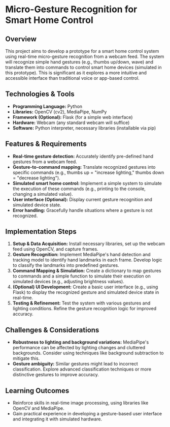 # Micro-Gesture Recognition for Smart Home Control

## Overview
This project aims to develop a prototype for a smart home control system using real-time micro-gesture recognition from a webcam feed.  The system will recognize simple hand gestures (e.g., thumbs up/down, wave) and translate them into commands to control smart home devices (simulated in this prototype). This is significant as it explores a more intuitive and accessible interface than traditional voice or app-based control.

## Technologies & Tools
- **Programming Language:** Python
- **Libraries:** OpenCV (cv2), MediaPipe, NumPy
- **Framework (Optional):** Flask (for a simple web interface)
- **Hardware:** Webcam (any standard webcam will suffice)
- **Software:** Python interpreter, necessary libraries (installable via pip)

## Features & Requirements
- **Real-time gesture detection:**  Accurately identify pre-defined hand gestures from a webcam feed.
- **Gesture-to-command mapping:** Translate recognized gestures into specific commands (e.g., thumbs up = "increase lighting," thumbs down = "decrease lighting").
- **Simulated smart home control:**  Implement a simple system to simulate the execution of these commands (e.g., printing to the console, changing a simulated value).
- **User interface (Optional):**  Display current gesture recognition and simulated device state.
- **Error handling:**  Gracefully handle situations where a gesture is not recognized.


## Implementation Steps
1. **Setup & Data Acquisition:** Install necessary libraries, set up the webcam feed using OpenCV, and capture frames.
2. **Gesture Recognition:** Implement MediaPipe's hand detection and tracking model to identify hand landmarks in each frame.  Develop logic to classify the landmarks into predefined gestures.
3. **Command Mapping & Simulation:** Create a dictionary to map gestures to commands and a simple function to simulate their execution on simulated devices (e.g., adjusting brightness values).
4. **(Optional) UI Development:**  Create a basic user interface (e.g., using Flask) to display the recognized gesture and simulated device state in real-time.
5. **Testing & Refinement:**  Test the system with various gestures and lighting conditions.  Refine the gesture recognition logic for improved accuracy.

## Challenges & Considerations
- **Robustness to lighting and background variations:**  MediaPipe's performance can be affected by lighting changes and cluttered backgrounds.  Consider using techniques like background subtraction to mitigate this.
- **Gesture ambiguity:**  Similar gestures might lead to incorrect classification. Explore advanced classification techniques or more distinctive gestures to improve accuracy.

## Learning Outcomes
- Reinforce skills in real-time image processing, using libraries like OpenCV and MediaPipe.
- Gain practical experience in developing a gesture-based user interface and integrating it with simulated hardware.

